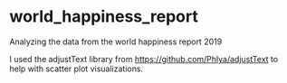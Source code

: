 # world_happiness_report
Analyzing the data from the world happiness report 2019

I used the adjustText library from https://github.com/Phlya/adjustText to help with scatter plot visualizations.
